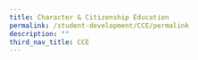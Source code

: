 ```yaml
---
title: Character & Citizenship Education
permalink: /student-development/CCE/permalink
description: ""
third_nav_title: CCE
---
```

